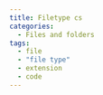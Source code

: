 ```yaml
---
title: Filetype cs
categories:
  - Files and folders
tags:
  - file
  - "file type"
  - extension
  - code
---
```

